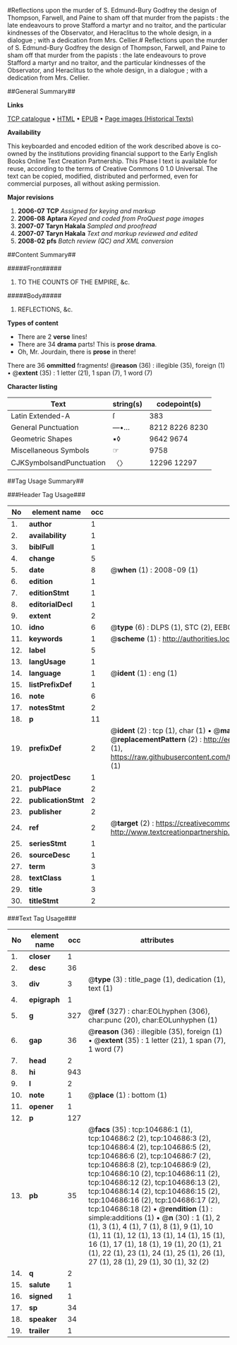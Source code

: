 #Reflections upon the murder of S. Edmund-Bury Godfrey the design of Thompson, Farwell, and Paine to sham off that murder from the papists : the late endeavours to prove Stafford a martyr and no traitor, and the particular kindnesses of the Observator, and Heraclitus to the whole design, in a dialogue ; with a dedication from Mrs. Cellier.#
Reflections upon the murder of S. Edmund-Bury Godfrey the design of Thompson, Farwell, and Paine to sham off that murder from the papists : the late endeavours to prove Stafford a martyr and no traitor, and the particular kindnesses of the Observator, and Heraclitus to the whole design, in a dialogue ; with a dedication from Mrs. Cellier.

##General Summary##

**Links**

[TCP catalogue](http://www.ota.ox.ac.uk/tcp/)  • 
[HTML](http://tei.it.ox.ac.uk/tcp/Texts-HTML/free/A58/A58385.html)  • 
[EPUB](http://tei.it.ox.ac.uk/tcp/Texts-EPUB/free/A58/A58385.epub) • 
[Page images (Historical Texts)](https://data.historicaltexts.jisc.ac.uk/view?pubId=eebo-15987708e&pageId=eebo-15987708e-104686-1)

**Availability**

This keyboarded and encoded edition of the
	       work described above is co-owned by the institutions
	       providing financial support to the Early English Books
	       Online Text Creation Partnership. This Phase I text is
	       available for reuse, according to the terms of Creative
	       Commons 0 1.0 Universal. The text can be copied,
	       modified, distributed and performed, even for
	       commercial purposes, all without asking permission.

**Major revisions**

1. __2006-07__ __TCP__ *Assigned for keying and markup*
1. __2006-08__ __Aptara__ *Keyed and coded from ProQuest page images*
1. __2007-07__ __Taryn Hakala__ *Sampled and proofread*
1. __2007-07__ __Taryn Hakala__ *Text and markup reviewed and edited*
1. __2008-02__ __pfs__ *Batch review (QC) and XML conversion*

##Content Summary##

#####Front#####

1. TO THE
COUNTS
OF THE
EMPIRE, &c.

#####Body#####

1. REFLECTIONS, &c.

**Types of content**

  * There are 2 **verse** lines!
  * There are 34 **drama** parts! This is **prose drama**.
  * Oh, Mr. Jourdain, there is **prose** in there!

There are 36 **ommitted** fragments! 
 @__reason__ (36) : illegible (35), foreign (1)  •  @__extent__ (35) : 1 letter (21), 1 span (7), 1 word (7)

**Character listing**


|Text|string(s)|codepoint(s)|
|---|---|---|
|Latin Extended-A|ſ|383|
|General Punctuation|—•…|8212 8226 8230|
|Geometric Shapes|▪◊|9642 9674|
|Miscellaneous Symbols|☞|9758|
|CJKSymbolsandPunctuation|〈〉|12296 12297|

##Tag Usage Summary##

###Header Tag Usage###

|No|element name|occ|attributes|
|---|---|---|---|
|1.|__author__|1||
|2.|__availability__|1||
|3.|__biblFull__|1||
|4.|__change__|5||
|5.|__date__|8| @__when__ (1) : 2008-09 (1)|
|6.|__edition__|1||
|7.|__editionStmt__|1||
|8.|__editorialDecl__|1||
|9.|__extent__|2||
|10.|__idno__|6| @__type__ (6) : DLPS (1), STC (2), EEBO-CITATION (1), OCLC (1), VID (1)|
|11.|__keywords__|1| @__scheme__ (1) : http://authorities.loc.gov/ (1)|
|12.|__label__|5||
|13.|__langUsage__|1||
|14.|__language__|1| @__ident__ (1) : eng (1)|
|15.|__listPrefixDef__|1||
|16.|__note__|6||
|17.|__notesStmt__|2||
|18.|__p__|11||
|19.|__prefixDef__|2| @__ident__ (2) : tcp (1), char (1)  •  @__matchPattern__ (2) : ([0-9\-]+):([0-9IVX]+) (1), (.+) (1)  •  @__replacementPattern__ (2) : http://eebo.chadwyck.com/downloadtiff?vid=$1&page=$2 (1), https://raw.githubusercontent.com/textcreationpartnership/Texts/master/tcpchars.xml#$1 (1)|
|20.|__projectDesc__|1||
|21.|__pubPlace__|2||
|22.|__publicationStmt__|2||
|23.|__publisher__|2||
|24.|__ref__|2| @__target__ (2) : https://creativecommons.org/publicdomain/zero/1.0/ (1), http://www.textcreationpartnership.org/docs/. (1)|
|25.|__seriesStmt__|1||
|26.|__sourceDesc__|1||
|27.|__term__|3||
|28.|__textClass__|1||
|29.|__title__|3||
|30.|__titleStmt__|2||


###Text Tag Usage###

|No|element name|occ|attributes|
|---|---|---|---|
|1.|__closer__|1||
|2.|__desc__|36||
|3.|__div__|3| @__type__ (3) : title_page (1), dedication (1), text (1)|
|4.|__epigraph__|1||
|5.|__g__|327| @__ref__ (327) : char:EOLhyphen (306), char:punc (20), char:EOLunhyphen (1)|
|6.|__gap__|36| @__reason__ (36) : illegible (35), foreign (1)  •  @__extent__ (35) : 1 letter (21), 1 span (7), 1 word (7)|
|7.|__head__|2||
|8.|__hi__|943||
|9.|__l__|2||
|10.|__note__|1| @__place__ (1) : bottom (1)|
|11.|__opener__|1||
|12.|__p__|127||
|13.|__pb__|35| @__facs__ (35) : tcp:104686:1 (1), tcp:104686:2 (2), tcp:104686:3 (2), tcp:104686:4 (2), tcp:104686:5 (2), tcp:104686:6 (2), tcp:104686:7 (2), tcp:104686:8 (2), tcp:104686:9 (2), tcp:104686:10 (2), tcp:104686:11 (2), tcp:104686:12 (2), tcp:104686:13 (2), tcp:104686:14 (2), tcp:104686:15 (2), tcp:104686:16 (2), tcp:104686:17 (2), tcp:104686:18 (2)  •  @__rendition__ (1) : simple:additions (1)  •  @__n__ (30) : 1 (1), 2 (1), 3 (1), 4 (1), 7 (1), 8 (1), 9 (1), 10 (1), 11 (1), 12 (1), 13 (1), 14 (1), 15 (1), 16 (1), 17 (1), 18 (1), 19 (1), 20 (1), 21 (1), 22 (1), 23 (1), 24 (1), 25 (1), 26 (1), 27 (1), 28 (1), 29 (1), 30 (1), 32 (2)|
|14.|__q__|2||
|15.|__salute__|1||
|16.|__signed__|1||
|17.|__sp__|34||
|18.|__speaker__|34||
|19.|__trailer__|1||
